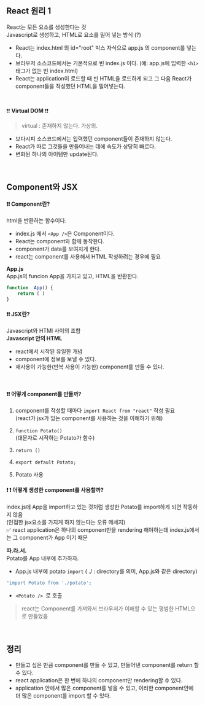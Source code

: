 ## React 원리 1
	
React는 모든 요소를 생성한다는 것  
Javascript로 생성하고, HTML로 요소를 밀어 넣는 방식 (?)

- React는 index.html 의 id="root" 박스 자식으로 app.js 의 component를 넣는다.
- 브라우저 소스코드에서는 기본적으로 빈 index.js 이다. (예: app.js에 입력한 `<h1>` 태그가 없는 빈 index.html)
- React는 application이 로드할 때 빈 HTML을 로드하게 되고 그 다음 React가 component들을 작성했던 HTML을 밀어넣는다.

<br>

❗❗ **Virtual DOM** ❗❗
>virtual : 존재하지 않는다. 가상의.

- 보다시피 소스코드에서는 입력했던 component들이 존재하지 않는다.
- React가 따로 그것들을 만들어내는 데에 속도가 상당히 빠르다.
- 변화된 하나의 아이템만 update된다.

<br>

## Component와 JSX
#### ❗❗ Component란?
html을 반환하는 함수이다.

- index.js 에서 `<App />`은 Component이다.
- React는 component와 함께 동작한다.
- component가 data를 보여지게 한다.
- react는 component를 사용해서 HTML 작성하려는 경우에 필요

**App.js**  
App.js의 funcion App을 가지고 있고, HTML을 반환한다.
```javascript	
function  App() {
	return ( )
}
```
#### ❗❗  JSX란?
 Javascript와 HTMl 사이의 조합  
 **Javascript 안의 HTML**
- react에서 시작된 유일한 개념
- component에 정보를 보낼 수 있다.
-  재사용이 가능한(반복 사용이 가능한) component를 만들 수 있다.

<br>

#### ❗❗ 어떻게 component를 만들까?
1. component를 작성할 때마다 ```import React from "react"``` 작성 필요  
(react가 jsx가 있는 component를 사용하는 것을 이해하기 위해)

3. `function Potato() `  
(대문자로 시작하는 Potato가 함수)

4. `return ()`
5. `export default Potato;`
6. Potato 사용

#### ❗ ❗  어떻게 생성한 component를 사용할까?
index.js에 App을 import하고 있는 것처럼 생성한 Potato를 import하게 되면 작동하지 않음  
(인접한 jsx요소를 가지게 하지 않는다는 오류 메세지)    
✅ react application은 하나의 component만을 rendering 해야하는데 index.js에서는 그 component가 App 이기 때문  

**따.라.서.**  
Potato를 App 내부에 추가하자.
- App.js 내부에 potato `import`
( ./ : directory를 의미, App.js와 같은 directory)
 ```javascript
 "import Potato from './potato';
 ```
 - `<Potato /> `로 호출
 
>react는 Component를 가져와서 브라우저가 이해할 수 있는 평범한 HTML으로 만들었음

<br>

## 정리

- 만들고 싶은 만큼 component를 만들 수 있고, 만들어낸 component를 return 할 수 있다.
- react application은 한 번에 하나의 component만 rendering할 수 있다.
- application 안에서 많은 component를 넣을 수 있고, 이러한 component안에 더 많은 component를 import 할 수 있다.